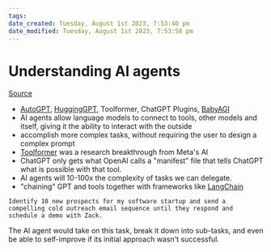```yaml
---
tags: 
date_created: Tuesday, August 1st 2023, 7:53:40 pm
date_modified: Tuesday, August 1st 2023, 7:53:58 pm
---
```

# Understanding AI agents
[Source](https://theaiexchange.com/playbook?chapter=Primer%20on%20agents&section=State%20of%20AI%20Agents&part=AI%20Fundamentals)

* [AutoGPT](https://github.com/Torantulino/Auto-GPT), [HuggingGPT](https://arxiv.org/abs/2303.17580), Toolformer, ChatGPT Plugins,  [BabyAGI](https://github.com/yoheinakajima/babyagi)
* AI agents allow language models to connect to tools, other models and itself, giving it the ability to interact with the outside
* accomplish more complex tasks, without requiring the user to design a complex prompt
* [Toolformer](https://arxiv.org/abs/2302.04761) was a research breakthrough from Meta's AI
* ChatGPT only gets what OpenAI calls a "manifest" file that tells ChatGPT what is possible with that tool.
* AI agents will 10-100x the complexity of tasks we can delegate.
* "chaining" GPT and tools together with frameworks like [LangChain](https://python.langchain.com/en/latest/index.html)


```
Identify 10 new prospects for my software startup and send a compelling cold outreach email sequence until they respond and schedule a demo with Zack.
```

The AI agent would take on this task, break it down into sub-tasks, and even be able to self-improve if its initial approach wasn't successful.